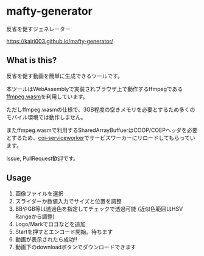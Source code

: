 # mafty-generator
反省を促すジェネレーター

https://kairi003.github.io/mafty-generator/


## What is this?

反省を促す動画を簡単に生成できるツールです。

本ツールはWebAssemblyで実装されブラウザ上で動作するffmpegである[ffmpeg.wasm](https://github.com/ffmpegwasm/ffmpeg.wasm)を利用しています。

ただしffmpeg.wasmの仕様で、3GB程度の空きメモリを必要とするため多くのモバイル環境では動作しません。

またffmpeg.wasmで利用するSharedArrayBuffuerはCOOP/COEPヘッダを必要とするため、[coi-serviceworker](https://github.com/gzuidhof/coi-serviceworker)でサービスワーカーにリロードしてもらっています。

Issue, PullRequest歓迎です。

## Usage

1. 画像ファイルを選択
1. スライダーか数値入力でサイズと位置を調整
1. BBやGB等は透過色を指定してチェックで透過可能 (近似色範囲はHSV Rangeから調整)
1. Logo/Markでロゴなどを追加
1. Startを押すとエンコード開始。待ちます
1. 動画が表示されたら成功!!
1. 動画下のdownloadボタンでダウンロードできます
